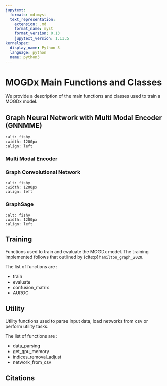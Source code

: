```yaml
---
jupytext:
  formats: md:myst
  text_representation:
    extension: .md
    format_name: myst
    format_version: 0.13
    jupytext_version: 1.11.5
kernelspec:
  display_name: Python 3
  language: python
  name: python3
---
```


# MOGDx Main Functions and Classes
We provide a description of the main functions and classes used to train a MOGDx model. 

## Graph Neural Network with Multi Modal Encoder (GNNMME)
```{image} ./images/gcn-mme.png
:alt: fishy
:width: 1200px
:align: left
```

### Multi Modal Encoder

### Graph Convolutional Network 
```{image} ./images/gcn.png
:alt: fishy
:width: 1200px
:align: left
```

### GraphSage
```{image} ./images/gsage.png
:alt: fishy
:width: 1200px
:align: left
```

## Training
Functions used to train and evaluate the MOGDx model. The training implemented follows that outlined by {cite:p}`hamilton_graph_2020`.

The list of functions are : 
- train
- evaluate
- confusion_matrix
- AUROC

## Utility
Utility functions used to parse input data, load networks from csv or perform utility tasks. 

The list of functions are : 
- data_parsing
- get_gpu_memory
- indices_removal_adjust
- network_from_csv

## Citations
```{bibliography}
```
